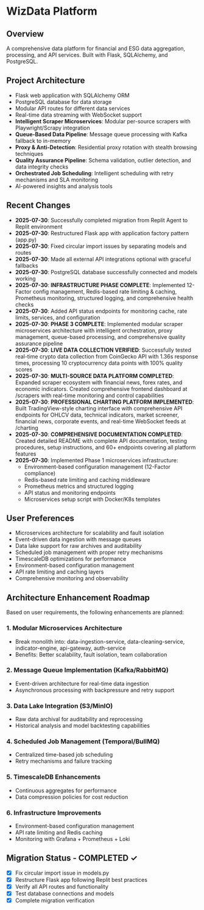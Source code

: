 # WizData Platform

## Overview
A comprehensive data platform for financial and ESG data aggregation, processing, and API services. Built with Flask, SQLAlchemy, and PostgreSQL.

## Project Architecture
- Flask web application with SQLAlchemy ORM
- PostgreSQL database for data storage
- Modular API routes for different data services
- Real-time data streaming with WebSocket support
- **Intelligent Scraper Microservices**: Modular per-source scrapers with Playwright/Scrapy integration
- **Queue-Based Data Pipeline**: Message queue processing with Kafka fallback to in-memory
- **Proxy & Anti-Detection**: Residential proxy rotation with stealth browsing techniques
- **Quality Assurance Pipeline**: Schema validation, outlier detection, and data integrity checks
- **Orchestrated Job Scheduling**: Intelligent scheduling with retry mechanisms and SLA monitoring
- AI-powered insights and analysis tools

## Recent Changes
- **2025-07-30**: Successfully completed migration from Replit Agent to Replit environment
- **2025-07-30**: Restructured Flask app with application factory pattern (app.py)
- **2025-07-30**: Fixed circular import issues by separating models and routes
- **2025-07-30**: Made all external API integrations optional with graceful fallbacks
- **2025-07-30**: PostgreSQL database successfully connected and models working
- **2025-07-30**: **INFRASTRUCTURE PHASE COMPLETE**: Implemented 12-Factor config management, Redis-based rate limiting & caching, Prometheus monitoring, structured logging, and comprehensive health checks
- **2025-07-30**: Added API status endpoints for monitoring cache, rate limits, services, and configuration
- **2025-07-30**: **PHASE 3 COMPLETE**: Implemented modular scraper microservices architecture with intelligent orchestration, proxy management, queue-based processing, and comprehensive quality assurance pipeline
- **2025-07-30**: **LIVE DATA COLLECTION VERIFIED**: Successfully tested real-time crypto data collection from CoinGecko API with 1.36s response times, processing 10 cryptocurrency data points with 100% quality scores
- **2025-07-30**: **MULTI-SOURCE DATA PLATFORM COMPLETED**: Expanded scraper ecosystem with financial news, forex rates, and economic indicators. Created comprehensive frontend dashboard at /scrapers with real-time monitoring and control capabilities
- **2025-07-30**: **PROFESSIONAL CHARTING PLATFORM IMPLEMENTED**: Built TradingView-style charting interface with comprehensive API endpoints for OHLCV data, technical indicators, market screener, financial news, corporate events, and real-time WebSocket feeds at /charting
- **2025-07-30**: **COMPREHENSIVE DOCUMENTATION COMPLETED**: Created detailed README with complete API documentation, testing procedures, setup instructions, and 60+ endpoints covering all platform features
- **2025-07-30**: Implemented Phase 1 microservices infrastructure:
  - Environment-based configuration management (12-Factor compliance)
  - Redis-based rate limiting and caching middleware
  - Prometheus metrics and structured logging
  - API status and monitoring endpoints
  - Microservices setup script with Docker/K8s templates

## User Preferences
- Microservices architecture for scalability and fault isolation
- Event-driven data ingestion with message queues
- Data lake support for raw archives and auditability
- Scheduled job management with proper retry mechanisms
- TimescaleDB optimizations for performance
- Environment-based configuration management
- API rate limiting and caching layers
- Comprehensive monitoring and observability

## Architecture Enhancement Roadmap
Based on user requirements, the following enhancements are planned:

### 1. Modular Microservices Architecture
- Break monolith into: data-ingestion-service, data-cleaning-service, indicator-engine, api-gateway, auth-service
- Benefits: Better scalability, fault isolation, team collaboration

### 2. Message Queue Implementation (Kafka/RabbitMQ)
- Event-driven architecture for real-time data ingestion
- Asynchronous processing with backpressure and retry support

### 3. Data Lake Integration (S3/MinIO)
- Raw data archival for auditability and reprocessing
- Historical analysis and model backtesting capabilities

### 4. Scheduled Job Management (Temporal/BullMQ)
- Centralized time-based job scheduling
- Retry mechanisms and failure tracking

### 5. TimescaleDB Enhancements
- Continuous aggregates for performance
- Data compression policies for cost reduction

### 6. Infrastructure Improvements
- Environment-based configuration management
- API rate limiting and Redis caching
- Monitoring with Grafana + Prometheus + Loki

## Migration Status - COMPLETED ✓
- [x] Fix circular import issue in models.py
- [x] Restructure Flask app following Replit best practices
- [x] Verify all API routes and functionality
- [x] Test database connections and models
- [x] Complete migration verification